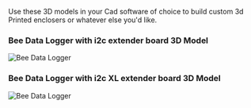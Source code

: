 Use these 3D models in your Cad software of choice to build custom 3d Printed enclosers or whatever else you'd like. 

### Bee Data Logger with i2c extender board 3D Model
![Bee Data Logger](https://github.com/strid3r21/Bee-Data-Logger/blob/main/3D%20Models/i2c%20Extender%20boards/With%20Bee%20Data%20Logger%20Connected/BDL-Extender-with-BDL-Attached.jpg?raw=true)

### Bee Data Logger with i2c XL extender board 3D Model
![Bee Data Logger](https://github.com/strid3r21/Bee-Data-Logger/blob/main/3D%20Models/i2c%20Extender%20boards/With%20Bee%20Data%20Logger%20Connected/BDL-Extender-XL-With-BDL.jpg?raw=true)